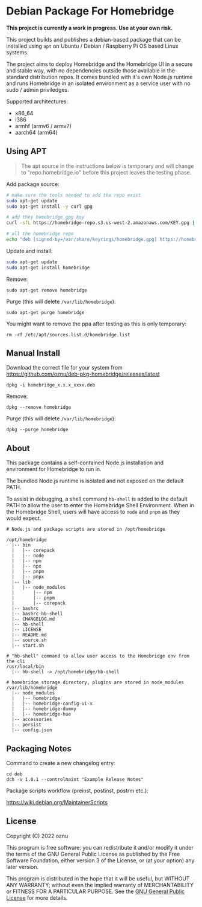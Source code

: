 # Debian Package For Homebridge

**This project is currently a work in progress. Use at your own risk.**

This project builds and publishes a debian-based package that can be installed using `apt` on Ubuntu / Debian / Raspberry Pi OS based Linux systems.

The project aims to deploy Homebridge and the Homebridge UI in a secure and stable way, with no dependencies outside those available in the standard distribution repos. It comes bundled with it's own Node.js runtime and runs Homebridge in an isolated environment as a service user with no sudo / admin priviledges.

Supported architectures:

* x86_64
* i386
* armhf (armv6 / armv7)
* aarch64 (arm64)

## Using APT

> The apt source in the instructions below is temporary and will change to "repo.homebridge.io" before this project leaves the testing phase.

Add package source:

```bash
# make sure the tools needed to add the repo exist
sudo apt-get update
sudo apt-get install -y curl gpg

# add they homebridge gpg key
curl -sfL https://homebridge-repo.s3.us-west-2.amazonaws.com/KEY.gpg | sudo gpg --dearmor | sudo tee /usr/share/keyrings/homebridge.gpg  > /dev/null

# all the homebridge repo
echo "deb [signed-by=/usr/share/keyrings/homebridge.gpg] https://homebridge-repo.s3.us-west-2.amazonaws.com stable main" | sudo tee /etc/apt/sources.list.d/homebridge.list > /dev/null
```

Update and install:

```bash
sudo apt-get update
sudo apt-get install homebridge
```

Remove:

```
sudo apt-get remove homebridge
```

Purge (this will delete `/var/lib/homebridge`):

```
sudo apt-get purge homebridge
```

You might want to remove the ppa after testing as this is only temporary:

```
rm -rf /etc/apt/sources.list.d/homebridge.list
```

## Manual Install

Download the correct file for your system from https://github.com/oznu/deb-pkg-homebridge/releases/latest

```
dpkg -i homebridge_x.x.x_xxxx.deb
```

Remove:

```
dpkg --remove homebridge
```

Purge (this will delete `/var/lib/homebridge`):

```
dpkg --purge homebridge
```

## About

This package contains a self-contained Node.js installation and environment for Homebridge to run in.

The bundled Node.js runtime is isolated and not exposed on the default PATH.

To assist in debugging, a shell command `hb-shell` is added to the default PATH to allow the user to enter the Homebridge Shell Environment. When in the Homebridge Shell, users will have access to `node` and `pnpm` as they would expect.

```shell
# Node.js and package scripts are stored in /opt/homebridge

/opt/homebridge
  |-- bin
  |   |-- corepack
  |   |-- node
  |   |-- npm 
  |   |-- npx
  |   |-- pnpm
  |   |-- pnpx
  |-- lib
  |   |-- node_modules
  |       |-- npm
  |       |-- pnpm
  |       |-- corepack
  |-- bashrc
  |-- bashrc-hb-shell
  |-- CHANGELOG.md
  |-- hb-shell
  |-- LICENSE
  |-- README.md
  |-- source.sh
  |-- start.sh

# "hb-shell" command to allow user access to the Homebridge env from the cli
/usr/local/bin
  |-- hb-shell -> /opt/homebridge/hb-shell

# homebridge storage directory, plugins are stored in node_modules
/var/lib/homebridge
  |-- node_modules
  |   |-- homebridge
  |   |-- homebridge-config-ui-x
  |   |-- homebridge-dummy
  |   |-- homebridge-hue
  |-- accessories
  |-- persist
  |-- config.json
```

## Packaging Notes

Command to create a new changelog entry:

```
cd deb
dch -v 1.0.1 --controlmaint "Example Release Notes"
```

Package scripts workflow (preinst, postinst, postrm etc.):

https://wiki.debian.org/MaintainerScripts

## License

Copyright (C) 2022 oznu

This program is free software: you can redistribute it and/or modify it under the terms of the GNU General Public License as published by the Free Software Foundation, either version 3 of the License, or (at your option) any later version.

This program is distributed in the hope that it will be useful, but WITHOUT ANY WARRANTY; without even the implied warranty of MERCHANTABILITY or FITNESS FOR A PARTICULAR PURPOSE.  See the [GNU General Public License](./LICENSE) for more details.
